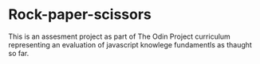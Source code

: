 # Rock-paper-scissors
This is an assesment project as part of The Odin Project curriculum representing an evaluation of javascript knowlege fundamentls as thaught so far.